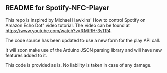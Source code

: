 ## README for Spotify-NFC-Player

This repo is inspired by  Michael Hawkins' How to control Spotify on Amazon Echo
Dot" video tutorial. The video can be found at https://www.youtube.com/watch?v=RMtRH-3sTR4.

The code source has been updated to use a new form for the play API call.

It will soon make use of the Arduino JSON parsing library and will have new features
added to it.

This code is provided as is. No liability is taken in case of any damage.